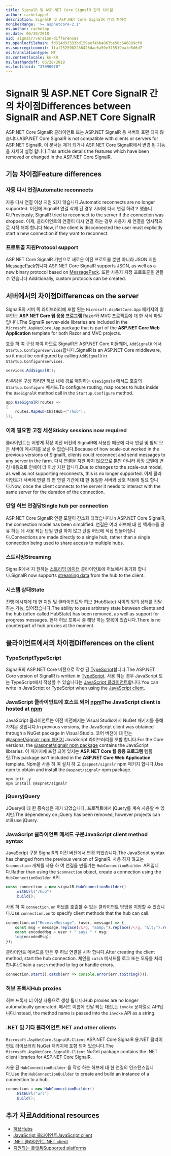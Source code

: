 ```yaml
---
title: SignalR 및 ASP.NET Core SignalR 간의 차이점
author: rachelappel
description: SignalR 및 ASP.NET Core SignalR 간의 차이점
monikerRange: '>= aspnetcore-2.1'
ms.author: rachelap
ms.date: 06/30/2018
uid: signalr/version-differences
ms.openlocfilehash: fd314d93333bd159aef4bb4863be50c646809cf0
ms.sourcegitcommit: 1faf2525902236428dae6a59e375519bafd5d6d7
ms.translationtype: MT
ms.contentlocale: ko-KR
ms.lasthandoff: 06/28/2018
ms.locfileid: "37090070"
---
```

# <a name="differences-between-signalr-and-aspnet-core-signalr"></a><span data-ttu-id="f97d9-103">SignalR 및 ASP.NET Core SignalR 간의 차이점</span><span class="sxs-lookup"><span data-stu-id="f97d9-103">Differences between SignalR and ASP.NET Core SignalR</span></span>

<span data-ttu-id="f97d9-104">ASP.NET Core SignalR 클라이언트 또는 ASP.NET SignalR 용 서버와 호환 되지 않습니다.</span><span class="sxs-lookup"><span data-stu-id="f97d9-104">ASP.NET Core SignalR is not compatible with clients or servers for ASP.NET SignalR.</span></span> <span data-ttu-id="f97d9-105">이 문서는 제거 되거나 ASP.NET Core SignalR에서 변경 된 기능을 자세히 설명 합니다.</span><span class="sxs-lookup"><span data-stu-id="f97d9-105">This article details the features which have been removed or changed in the ASP.NET Core SignalR.</span></span>

## <a name="feature-differences"></a><span data-ttu-id="f97d9-106">기능 차이점</span><span class="sxs-lookup"><span data-stu-id="f97d9-106">Feature differences</span></span>

### <a name="automatic-reconnects"></a><span data-ttu-id="f97d9-107">자동 다시 연결</span><span class="sxs-lookup"><span data-stu-id="f97d9-107">Automatic reconnects</span></span>

<span data-ttu-id="f97d9-108">자동 다시 연결 이상 지원 되지 않습니다.</span><span class="sxs-lookup"><span data-stu-id="f97d9-108">Automatic reconnects are no longer supported.</span></span> <span data-ttu-id="f97d9-109">이전에 SignalR 연결 삭제 된 경우 서버에 다시 연결 하려고 했습니다.</span><span class="sxs-lookup"><span data-stu-id="f97d9-109">Previously, SignalR tried to reconnect to the server if the connection was dropped.</span></span> <span data-ttu-id="f97d9-110">이제, 클라이언트의 연결이 다시 연결 하는 경우 사용자 새 연결을 명시적으로 시작 해야 합니다.</span><span class="sxs-lookup"><span data-stu-id="f97d9-110">Now, if the client is disconnected the user must explicitly start a new connection if they want to reconnect.</span></span>

### <a name="protocol-support"></a><span data-ttu-id="f97d9-111">프로토콜 지원</span><span class="sxs-lookup"><span data-stu-id="f97d9-111">Protocol support</span></span>

<span data-ttu-id="f97d9-112">ASP.NET Core SignalR 기반으로 새로운 이진 프로토콜 뿐만 아니라 JSON 지원 [MessagePack](xref:signalr/messagepackhubprotocol)합니다.</span><span class="sxs-lookup"><span data-stu-id="f97d9-112">ASP.NET Core SignalR supports JSON, as well as a new binary protocol based on [MessagePack](xref:signalr/messagepackhubprotocol).</span></span> <span data-ttu-id="f97d9-113">또한 사용자 지정 프로토콜을 만들 수 있습니다.</span><span class="sxs-lookup"><span data-stu-id="f97d9-113">Additionally, custom protocols can be created.</span></span>

## <a name="differences-on-the-server"></a><span data-ttu-id="f97d9-114">서버에서의 차이점</span><span class="sxs-lookup"><span data-stu-id="f97d9-114">Differences on the server</span></span>

<span data-ttu-id="f97d9-115">SignalR의 서버 쪽 라이브러리에 포함 된는 `Microsoft.AspNetCore.App` 패키지의 일부인는 **ASP.NET Core 웹 응용 프로그램** Razor와 MVC 프로젝트에 대 한 서식 파일입니다.</span><span class="sxs-lookup"><span data-stu-id="f97d9-115">The SignalR server-side libraries are included in the `Microsoft.AspNetCore.App` package that is part of the **ASP.NET Core Web Application** template for both Razor and MVC projects.</span></span>

<span data-ttu-id="f97d9-116">호출 하 여 구성 해야 하므로 SignalR은 ASP.NET Core 미들웨어, `AddSignalR` 에서 `Startup.ConfigureServices`합니다.</span><span class="sxs-lookup"><span data-stu-id="f97d9-116">SignalR is an ASP.NET Core middleware, so it must be configured by calling `AddSignalR` in `Startup.ConfigureServices`.</span></span>

```csharp
services.AddSignalR();
```

<span data-ttu-id="f97d9-117">라우팅을 구성 하려면 허브 내에 경로 매핑하는 `UseSignalR` 메서드 호출의 `Startup.Configure` 메서드.</span><span class="sxs-lookup"><span data-stu-id="f97d9-117">To configure routing, map routes to hubs inside the `UseSignalR` method call in the `Startup.Configure` method.</span></span>

```csharp
app.UseSignalR(routes =>
{
    routes.MapHub<ChatHub>("/hub");
});
```

### <a name="sticky-sessions-now-required"></a><span data-ttu-id="f97d9-118">이제 필요한 고정 세션</span><span class="sxs-lookup"><span data-stu-id="f97d9-118">Sticky sessions now required</span></span>

<span data-ttu-id="f97d9-119">클라이언트는 어떻게 확장 이전 버전의 SignalR에 사용한 때문에 다시 연결 및 팜의 모든 서버에 메시지를 보낼 수 없습니다.</span><span class="sxs-lookup"><span data-stu-id="f97d9-119">Because of how scale-out worked in the previous versions of SignalR, clients could reconnect and send messages to any server in the farm.</span></span> <span data-ttu-id="f97d9-120">다시 연결을 지원 하지 않으므로 뿐만 아니라 확장 모델에 변경 내용으로 인해이 더 이상 지원 합니다.</span><span class="sxs-lookup"><span data-stu-id="f97d9-120">Due to changes to the scale-out model, as well as not supporting reconnects, this is no longer supported.</span></span> <span data-ttu-id="f97d9-121">이제 클라이언트가 서버에 연결 되 면 연결 기간에 대 한 동일한 서버와 상호 작용에 필요 합니다.</span><span class="sxs-lookup"><span data-stu-id="f97d9-121">Now, once the client connects to the server it needs to interact with the same server for the duration of the connection.</span></span>

### <a name="single-hub-per-connection"></a><span data-ttu-id="f97d9-122">단일 허브 연결당</span><span class="sxs-lookup"><span data-stu-id="f97d9-122">Single hub per connection</span></span>

<span data-ttu-id="f97d9-123">ASP.NET Core SignalR 연결 모델이 간소화 되었습니다.</span><span class="sxs-lookup"><span data-stu-id="f97d9-123">In ASP.NET Core SignalR, the connection model has been simplified.</span></span> <span data-ttu-id="f97d9-124">연결은 여러 허브에 대 한 액세스를 공유 하는 데 사용 되는 단일 연결 하지 않고 단일 허브에 직접 만들어집니다.</span><span class="sxs-lookup"><span data-stu-id="f97d9-124">Connections are made directly to a single hub, rather than a single connection being used to share access to multiple hubs.</span></span>

### <a name="streaming"></a><span data-ttu-id="f97d9-125">스트리밍</span><span class="sxs-lookup"><span data-stu-id="f97d9-125">Streaming</span></span>

<span data-ttu-id="f97d9-126">SignalR에서 지 원하는 [스트리밍 데이터](xref:signalr/streaming) 클라이언트에 허브에서 동기화 합니다.</span><span class="sxs-lookup"><span data-stu-id="f97d9-126">SignalR now supports [streaming data](xref:signalr/streaming) from the hub to the client.</span></span>

### <a name="state"></a><span data-ttu-id="f97d9-127">시스템 상태</span><span class="sxs-lookup"><span data-stu-id="f97d9-127">State</span></span>

<span data-ttu-id="f97d9-128">진행 메시지에 대 한 지원 및 클라이언트와 허브 (HubState) 사이의 임의 상태를 전달 하는 기능, 없어졌습니다.</span><span class="sxs-lookup"><span data-stu-id="f97d9-128">The ability to pass arbitrary state between clients and the hub (often called HubState) has been removed, as well as support for progress messages.</span></span> <span data-ttu-id="f97d9-129">현재 허브 프록시 중 해당 하는 항목이 있습니다.</span><span class="sxs-lookup"><span data-stu-id="f97d9-129">There is no counterpart of hub proxies at the moment.</span></span>

## <a name="differences-on-the-client"></a><span data-ttu-id="f97d9-130">클라이언트에서의 차이점</span><span class="sxs-lookup"><span data-stu-id="f97d9-130">Differences on the client</span></span>

### <a name="typescript"></a><span data-ttu-id="f97d9-131">TypeScript</span><span class="sxs-lookup"><span data-stu-id="f97d9-131">TypeScript</span></span>

<span data-ttu-id="f97d9-132">SignalR의 ASP.NET Core 버전으로 작성 된 [TypeScript](https://www.typescriptlang.org/)합니다.</span><span class="sxs-lookup"><span data-stu-id="f97d9-132">The ASP.NET Core version of SignalR is written in [TypeScript](https://www.typescriptlang.org/).</span></span> <span data-ttu-id="f97d9-133">사용 하는 경우 JavaScript 또는 TypeScript에서 작성할 수 있습니다는 [JavaScript 클라이언트](xref:signalr/javascript-client)합니다.</span><span class="sxs-lookup"><span data-stu-id="f97d9-133">You can write in JavaScript or TypeScript when using the [JavaScript client](xref:signalr/javascript-client).</span></span>

### <a name="the-javascript-client-is-hosted-at-npmhttpswwwnpmjscom"></a><span data-ttu-id="f97d9-134">JavaScript 클라이언트에 호스트 되어 [npm](https://www.npmjs.com/)</span><span class="sxs-lookup"><span data-stu-id="f97d9-134">The JavaScript client is hosted at [npm](https://www.npmjs.com/)</span></span>

<span data-ttu-id="f97d9-135">JavaScript 클라이언트는 이전 버전에서는 Visual Studio에서 NuGet 패키지를 통해 가져온 것입니다.</span><span class="sxs-lookup"><span data-stu-id="f97d9-135">In previous versions, the JavaScript client was obtained through a NuGet package in Visual Studio.</span></span> <span data-ttu-id="f97d9-136">코어 버전에 대 한는 [ @aspnet/signalr npm 패키지](https://www.npmjs.com/package/@aspnet/signalr) JavaScript 라이브러리를 포함 합니다.</span><span class="sxs-lookup"><span data-stu-id="f97d9-136">For the Core versions, the [@aspnet/signalr npm package](https://www.npmjs.com/package/@aspnet/signalr) contains the JavaScript libraries.</span></span> <span data-ttu-id="f97d9-137">이 패키지에 포함 되어 있지는 **ASP.NET Core 웹 응용 프로그램** 템플릿.</span><span class="sxs-lookup"><span data-stu-id="f97d9-137">This package isn't included in the **ASP.NET Core Web Application** template.</span></span> <span data-ttu-id="f97d9-138">Npm을 사용 하 여 설치 하 고 `@aspnet/signalr` npm 패키지 합니다.</span><span class="sxs-lookup"><span data-stu-id="f97d9-138">Use npm to obtain and install the `@aspnet/signalr` npm package.</span></span>

```console
npm init -y
npm install @aspnet/signalr
```

### <a name="jquery"></a><span data-ttu-id="f97d9-139">jQuery</span><span class="sxs-lookup"><span data-stu-id="f97d9-139">jQuery</span></span>

<span data-ttu-id="f97d9-140">JQuery에 대 한 종속성은 제거 되었습니다, 프로젝트에서 jQuery를 계속 사용할 수 있지만.</span><span class="sxs-lookup"><span data-stu-id="f97d9-140">The dependency on jQuery has been removed, however projects can still use jQuery.</span></span>

### <a name="javascript-client-method-syntax"></a><span data-ttu-id="f97d9-141">JavaScript 클라이언트 메서드 구문</span><span class="sxs-lookup"><span data-stu-id="f97d9-141">JavaScript client method syntax</span></span>

<span data-ttu-id="f97d9-142">JavaScript 구문 SignalR의 이전 버전에서 변경 되었습니다.</span><span class="sxs-lookup"><span data-stu-id="f97d9-142">The JavaScript syntax has changed from the previous version of SignalR.</span></span> <span data-ttu-id="f97d9-143">사용 하지 않고는 `$connection` 개체를 사용 하 여 연결을 만들기는 `HubConnectionBuilder` API입니다.</span><span class="sxs-lookup"><span data-stu-id="f97d9-143">Rather than using the `$connection` object, create a connection using the `HubConnectionBuilder` API.</span></span>

```javascript
const connection = new signalR.HubConnectionBuilder()
    .withUrl("/hub")
    .build();
```

<span data-ttu-id="f97d9-144">사용 하 여 `connection.on` 허브를 호출할 수 있는 클라이언트 방법을 지정할 수 있습니다.</span><span class="sxs-lookup"><span data-stu-id="f97d9-144">Use `connection.on` to specify client methods that the hub can call.</span></span>

```javascript
connection.on("ReceiveMessage", (user, message) => {
    const msg = message.replace(/&/g, "&amp;").replace(/</g, "&lt;").replace(/>/g, "&gt;");
    const encodedMsg = user + " says " + msg;
    log(encodedMsg);
});
```

<span data-ttu-id="f97d9-145">클라이언트 메서드를 만든 후 허브 연결을 시작 합니다.</span><span class="sxs-lookup"><span data-stu-id="f97d9-145">After creating the client method, start the hub connection.</span></span> <span data-ttu-id="f97d9-146">체인을 `catch` 메서드를 로그 또는 오류를 처리 합니다.</span><span class="sxs-lookup"><span data-stu-id="f97d9-146">Chain a `catch` method to log or handle errors.</span></span>

```javascript
connection.start().catch(err => console.error(err.toString()));
```

### <a name="hub-proxies"></a><span data-ttu-id="f97d9-147">허브 프록시</span><span class="sxs-lookup"><span data-stu-id="f97d9-147">Hub proxies</span></span>

<span data-ttu-id="f97d9-148">허브 프록시 더 이상 자동으로 생성 됩니다.</span><span class="sxs-lookup"><span data-stu-id="f97d9-148">Hub proxies are no longer automatically generated.</span></span> <span data-ttu-id="f97d9-149">메서드 이름에 전달 되는 대신,는 `invoke` 문자열로 API입니다.</span><span class="sxs-lookup"><span data-stu-id="f97d9-149">Instead, the method name is passed into the `invoke` API as a string.</span></span>

### <a name="net-and-other-clients"></a><span data-ttu-id="f97d9-150">.NET 및 기타 클라이언트</span><span class="sxs-lookup"><span data-stu-id="f97d9-150">.NET and other clients</span></span>

<span data-ttu-id="f97d9-151">`Microsoft.AspNetCore.SignalR.Client` ASP.NET Core SignalR 용.NET 클라이언트 라이브러리 NuGet 패키지에 포함 되어 있습니다.</span><span class="sxs-lookup"><span data-stu-id="f97d9-151">The `Microsoft.AspNetCore.SignalR.Client` NuGet package contains the .NET client libraries for ASP.NET Core SignalR.</span></span>

<span data-ttu-id="f97d9-152">사용 된 `HubConnectionBuilder` 을 작성 하는 허브에 대 한 연결의 인스턴스입니다.</span><span class="sxs-lookup"><span data-stu-id="f97d9-152">Use the `HubConnectionBuilder` to create and build an instance of a connection to a hub.</span></span>

```csharp
connection = new HubConnectionBuilder()
    .WithUrl("url")
    .Build();
```

## <a name="additional-resources"></a><span data-ttu-id="f97d9-153">추가 자료</span><span class="sxs-lookup"><span data-stu-id="f97d9-153">Additional resources</span></span>

* [<span data-ttu-id="f97d9-154">허브</span><span class="sxs-lookup"><span data-stu-id="f97d9-154">Hubs</span></span>](xref:signalr/hubs)
* [<span data-ttu-id="f97d9-155">JavaScript 클라이언트</span><span class="sxs-lookup"><span data-stu-id="f97d9-155">JavaScript client</span></span>](xref:signalr/javascript-client)
* [<span data-ttu-id="f97d9-156">.NET 클라이언트</span><span class="sxs-lookup"><span data-stu-id="f97d9-156">.NET client</span></span>](xref:signalr/dotnet-client)
* [<span data-ttu-id="f97d9-157">지원되는 플랫폼</span><span class="sxs-lookup"><span data-stu-id="f97d9-157">Supported platforms</span></span>](xref:signalr/supported-platforms)
